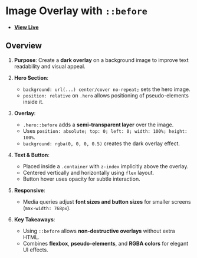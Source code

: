 # Image Overlay with `::before`

- [**View Live**](https://tahmid-sarker.github.io/Modern-HTML-CSS-Notes/10-Advanced-Selectors/07-Image-Overlay/)

## Overview

1. **Purpose**: Create a **dark overlay** on a background image to improve text readability and visual appeal.

2. **Hero Section**:

   * `background: url(...) center/cover no-repeat;` sets the hero image.
   * `position: relative` on `.hero` allows positioning of pseudo-elements inside it.

3. **Overlay**:

   * `.hero::before` adds a **semi-transparent layer** over the image.
   * Uses `position: absolute; top: 0; left: 0; width: 100%; height: 100%`.
   * `background: rgba(0, 0, 0, 0.5)` creates the dark overlay effect.

4. **Text & Button**:

   * Placed inside a `.container` with `z-index` implicitly above the overlay.
   * Centered vertically and horizontally using `flex` layout.
   * Button hover uses opacity for subtle interaction.

5. **Responsive**:

   * Media queries adjust **font sizes and button sizes** for smaller screens (`max-width: 768px`).

6. **Key Takeaways**:

   * Using `::before` allows **non-destructive overlays** without extra HTML.
   * Combines **flexbox**, **pseudo-elements**, and **RGBA colors** for elegant UI effects.